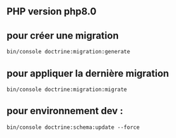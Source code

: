 ## PHP version php8.0

## pour créer une migration 

`bin/console doctrine:migration:generate`

## pour appliquer la dernière migration
`bin/console doctrine:migration:migrate`

## pour environnement dev : 
`bin/console doctrine:schema:update --force`
